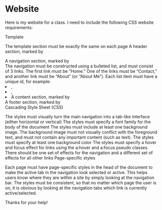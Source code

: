# Website

Here is my website for a class. I need to include the following CSS website requirements:

Template

The template section must be exactly the same on each page
A header section, marked by <div class=”header”>
A navigation section, marked by <div class=”nav”>
The navigation must be constructed using a bulleted list, and must consist of 3 links. The first link must be “Home.” One of the links must be “Contact,” and another link must be “About” (or “About Me”). Each list item must have a unique id, for example: <li id=”nav_home”>, <li id=”nav_about”>, <li id=”nav_contact”>
A content section, marked by <div class=”content”>
A footer section, marked by <div class=”footer”>
Cascading Style Sheet (CSS)

The styles must visually turn the main navigation into a tab-like interface (either horizontal or vertical)
The styles must specify a font family for the body of the document
The styles must include at least one background image. The background image must not visually conflict with the foreground text, and must not contain any important content (such as text).
The styles must specify at least one background color
The styles must specify a hover and focus effect for links using the a:hover and a:focus pseudo classes. There should be one set of effects for the navigation and a different set of effects for all other links
Page-specific styles

Each page must have page-specific styles in the head of the document to make the active tab in the navigation look selected or active. This helps users know where they are within a site by simply looking at the navigation bar. The styles must be consistent, so that no matter which page the user is on, it is obvious by looking at the navigation tabs which link is currently active/selected.

Thanks for your help!

